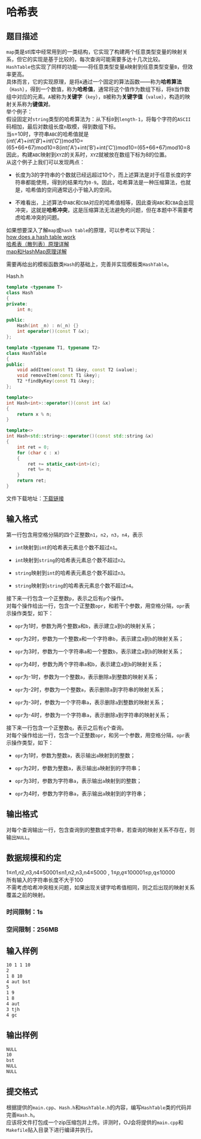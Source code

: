 # 哈希表

## 题目描述

`map`类是stl库中经常用到的一类结构，它实现了构建两个任意类型变量的映射关系，但它的实现是基于比较的，每次查询可能需要多达十几次比较。  
`HashTable`也实现了同样的功能——将任意类型变量`A`映射到任意类型变量`B`，但效率更高。  
具体而言，它的实现原理，是将`A`通过一个固定的算法函数——称为**哈希算法**（`Hash`），得到一个数值，称为**哈希值**，通常将这个值作为数组下标，将`B`当作数组中对应的元素。`A`被称为**关键字**（`key`），`B`被称为**关键字值**（`value`），构造的映射关系称为**键值对**。  
举个例子：  
假设固定对`string`类型的哈希算法为：从下标`0`到`length-1`，将每个字符的`ASCII`码相加，最后对数组长度`n`取模，得到数组下标。  
当`n`=10时，字符串`ABC`的哈希值就是  
(𝑖𝑛𝑡(′𝐴′)+𝑖𝑛𝑡(′𝐵′)+𝑖𝑛𝑡(′𝐶′))mod10=(65+66+67)mod10=8(int(′A′)+int(′B′)+int(′C′))mod10=(65+66+67)mod10=8  
因此，构建`ABC`映射到`XYZ`的关系时，`XYZ`就被放在数组下标为8的位置。  
从这个例子上我们可以发现两点：

- 长度为3的字符串的个数就已经远超过10个，而上述算法是对于任意长度的字符串都能使用，得到的结果均为`0-9`。因此，哈希算法是一种压缩算法，也就是，哈希值的空间通常远小于输入的空间。
    
- 不难看出，上述算法中`ABC`和`CBA`对应的哈希值相等，因此查询`ABC`和`CBA`会出现冲突，这就是**哈希冲突**，这是压缩算法无法避免的问题，但在本题中不需要考虑哈希冲突的问题。
    

如果想要深入了解`map`或`hash table`的原理，可以参考以下网址：  
[how does a hash table work](https://stackoverflow.com/questions/730620/how-does-a-hash-table-work)  
[哈希表（散列表）原理详解](https://blog.csdn.net/duan19920101/article/details/51579136)  
[map和HashMap原理详解](https://blog.csdn.net/city_to_sky/article/details/80042586)

需要再给出的模板函数类`Hash`的基础上，完善并实现模板类`HashTable`。

Hash.h

```cpp
template <typename T>
class Hash
{
private:
    int n;

public:
    Hash(int _n) : n(_n) {}
    int operator()(const T &x);
};

template <typename T1, typename T2>
class HashTable
{
public:
    void addItem(const T1 &key, const T2 &value);
    void removeItem(const T1 &key);
    T2 *findByKey(const T1 &key);
};

template<>
int Hash<int>::operator()(const int &x)
{
    return x % n;
}

template<>
int Hash<std::string>::operator()(const std::string &x)
{
    int ret = 0;
    for (char c : x)
    {
        ret += static_cast<int>(c);
        ret %= n;
    }
    return ret;
}
```

文件下载地址：[下载链接](https://oj.cs.tsinghua.edu.cn/staticdata/1987.FWysYitdNe6pzk5X.pub/WykEGVajOesJVWCV.download.zip/download.zip)

## 输入格式

第一行包含用空格分隔的四个正整数`n1`，`n2`，`n3`，`n4`，表示

- `int`映射到`int`的哈希表元素总个数不超过`n1`。
    
- `int`映射到`string`的哈希表元素总个数不超过`n2`。
    
- `string`映射到`int`的哈希表元素总个数不超过`n3`。
    
- `string`映射到`string`的哈希表元素总个数不超过`n4`。
    

接下来一行包含一个正整数`p`，表示之后有`p`个操作。  
对每个操作给出一行，包含一个正整数`opr`，和若干个参数，用空格分隔，`opr`表示操作类型，如下：

- `opr`为1时，参数为两个整数`a`和`b`，表示建立`a`到`b`的映射关系；
    
- `opr`为2时，参数为一个整数`a`和一个字符串`b`，表示建立`a`到`b`的映射关系；
    
- `opr`为3时，参数为一个字符串`a`和一个整数`b`，表示建立`a`到`b`的映射关系；
    
- `opr`为4时，参数为两个字符串`a`和`b`，表示建立`a`到`b`的映射关系；
    
- `opr`为-1时，参数为一个整数`a`，表示删除`a`到整数的映射关系；
    
- `opr`为-2时，参数为一个整数`a`，表示删除`a`到字符串的映射关系；
    
- `opr`为-3时，参数为一个字符串`a`，表示删除`a`到整数的映射关系；
    
- `opr`为-4时，参数为一个字符串`a`，表示删除`a`到字符串的映射关系；
    

接下来一行包含一个正整数`q`，表示之后有`q`个查询。  
对每个操作给出一行，包含一个正整数`opr`，和另一个参数，用空格分隔，`opr`表示操作类型，如下：

- `opr`为1时，参数为整数`a`，表示输出`a`映射到的整数；
    
- `opr`为2时，参数为整数`a`，表示输出`a`映射到的字符串；
    
- `opr`为3时，参数为字符串`a`，表示输出`a`映射到的整数；
    
- `opr`为4时，参数为字符串`a`，表示输出`a`映射到的字符串；
    

## 输出格式

对每个查询输出一行，包含查询到的整数或字符串，若查询的映射关系不存在，则输出`NULL`。

## 数据规模和约定

1≤𝑛1,𝑛2,𝑛3,𝑛4≤50001≤n1,n2,n3,n4≤5000 , 1≤𝑝,𝑞≤100001≤p,q≤10000  
所有输入的字符串长度不大于100  
不需考虑哈希冲突相关问题，如果出现关键字哈希值相同，则之后出现的映射关系覆盖之前的映射。

### **时间限制：1s**

### **空间限制：256MB**

## 输入样例

```txt
10 1 1 10
2
1 8 10
4 aut bst
5
1 9
1 8
4 aut
3 tjh
4 gc
```

## 输出样例

```txt
NULL
10
bst
NULL
NULL
```

## 提交格式

根据提供的`main.cpp`、`Hash.h`和`HashTable.h`的内容，编写`HashTable`类的代码并完善`Hash.h`。  
应该将文件打包成一个zip压缩包并上传。评测时，OJ会将提供的`main.cpp`和`Makefile`贴入目录下进行编译并执行。